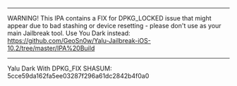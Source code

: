 *****************************************
WARNING! This IPA contains a FIX for DPKG_LOCKED issue that might appear due to bad stashing or device resetting -
please don't use as your main Jailbreak tool. Use You Dark instead: https://github.com/GeoSn0w/Yalu-Jailbreak-iOS-10.2/tree/master/IPA%20Build

*****************************************

Yalu Dark With DPKG_FIX SHASUM: 5cce59da162fa5ee03287f296a61dc2842b4f0a0 
